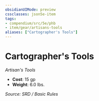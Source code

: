 ```yaml
---
obsidianUIMode: preview
cssclasses: json5e-item
tags:
- compendium/src/5e/phb
- item/gear/artisans-tools
aliases: ["Cartographer's Tools"]
---
```

# Cartographer's Tools
*Artisan's Tools*  

- **Cost**: 15 gp
- **Weight**: 6.0 lbs.

*Source: SRD / Basic Rules*